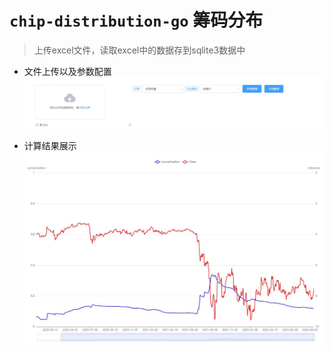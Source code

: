 # `chip-distribution-go` 筹码分布
> 上传excel文件，读取excel中的数据存到sqlite3数据中

- 文件上传以及参数配置
![配置](./img/245a769a969ccf0255fef16119708de.jpg)

- 计算结果展示
![结果](./img/43e6048cf1b830bde6b4e76a4d71500.jpg)